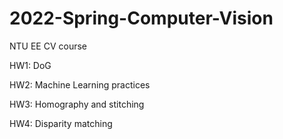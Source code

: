 # 2022-Spring-Computer-Vision
NTU EE CV course

HW1: DoG

HW2: Machine Learning practices

HW3: Homography and stitching

HW4: Disparity matching
